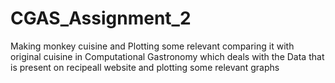 # CGAS_Assignment_2
Making monkey cuisine and Plotting some relevant comparing it with original cuisine in Computational Gastronomy which deals with the Data that is present on recipeall website and plotting some relevant graphs 

